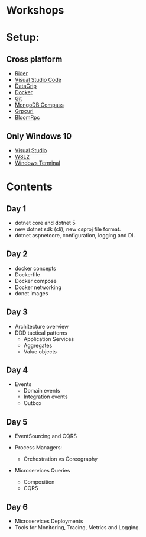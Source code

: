 # Workshops

# Setup: 

## Cross platform
* [Rider](https://www.jetbrains.com/rider/download/)
* [Visual Studio Code](https://code.visualstudio.com/)
* [DataGrip](https://www.jetbrains.com/datagrip/download/)
* [Docker](https://www.docker.com/products/docker-desktop) 
* [Git](https://git-scm.com/downloads)
* [MongoDB Compass](https://www.mongodb.com/try/download/compass/)
* [Grpcurl](https://github.com/fullstorydev/grpcurl)
* [BloomRpc](https://github.com/uw-labs/bloomrpc)

## Only Windows 10
* [Visual Studio](https://visualstudio.microsoft.com/downloads/)
* [WSL2](https://docs.microsoft.com/en-us/windows/wsl/install-win10)
* [Windows Terminal](https://github.com/microsoft/terminal)

# Contents

## Day 1

- dotnet core and dotnet 5
- new dotnet sdk (cli), new csproj file format.
- dotnet aspnetcore, configuration, logging and DI.

## Day 2

- docker concepts
- Dockerfile
- Docker compose
- Docker networking
- donet images

## Day 3

- Architecture overview
- DDD tactical patterns
    * Application Services
    * Aggregates
    * Value objects

## Day 4

- Events
    * Domain events
    * Integration events
    * Outbox

## Day 5

- EventSourcing and CQRS 

- Process Managers:
    * Orchestration vs Coreography

- Microservices Queries
    * Composition
    * CQRS

## Day 6

- Microservices Deployments
- Tools for Monitoring, Tracing, Metrics and Logging.

